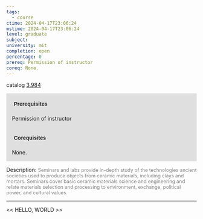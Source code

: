 ```yaml
---
tags:
  - course
ctime: 2024-04-17T23:06:24
mstime: 2024-04-17T23:06:24
level: graduate
subject: 
university: mit
completion: open
percentage: 0
prereq: Permission of instructor
coreq: None.
---
```


catalog [3.984](http://student.mit.edu/catalog/m3b.html#3.984)

<span style="display: block; padding: 15px; background-color: rgb(100, 100, 100, 0.2);"><font id="m_prereq2981_0" style="display: block; font-family: Arial, sans-serif; font-weight: bold; padding: 5px">Prerequisites</font><br><span id="prereq2981_0">Permission of instructor</span></span>
<span style="display: block; padding: 15px; background-color: rgb(100, 100, 100, 0.2);"><font id="m_coreq2981_0" style="display: block; font-family: Arial, sans-serif; font-weight: bold; padding: 5px">Corequisites</font><br><span id="coreq2981_0">None.</span></span>

<font style="">Description:</font>
<font style="color: grey; font-size: 0.8rem;">Seminars and labs provide in-depth study of the technologies ancient societies used to produce objects from ceramic materials, including clays and mortars.  Seminars cover basic ceramic materials science and engineering and relate materials selection and processing to environment, exchange, political power, and cultural values.</font>



---

<< HELLO, WORLD >>
